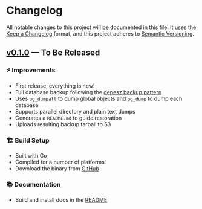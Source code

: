 # Changelog

All notable changes to this project will be documented in this file. It uses the
[Keep a Changelog] format, and this project adheres to [Semantic Versioning].

  [Keep a Changelog]: https://keepachangelog.com/en/1.1.0/
  [Semantic Versioning]: https://semver.org/spec/v2.0.0.html
    "Semantic Versioning 2.0.0"

## [v0.1.0] — To Be Released

### ⚡ Improvements

*   First release, everything is new!
*   Full database backup following the [depesz backup pattern]
*   Uses [`pg_dumpall`] to dump global objects and  [`pg_dump`] to dump each
    database
*   Supports parallel directory and plain text dumps
*   Generates a `README.md` to guide restoration
*   Uploads resulting backup tarball to S3

### 🏗️ Build Setup

*   Built with Go
*   Compiled for a number of platforms
*   Download the binary from [GitHub]

### 📚 Documentation

*   Build and install docs in the [README]

  [v0.1.0]: https://github.com/tembo-io/temback/compare/feec925...v0.1.0
  [depesz backup pattern]: https://www.depesz.com/2019/12/10/how-to-effectively-dump-postgresql-databases/
  [`pg_dump`]: https://www.postgresql.org/docs/current/app-pgdump.html
  [`pg_dumpall`]: https://www.postgresql.org/docs/current/app-pg-dumpall.html
  [GitHub]: https://github.com/tembo-io/temback/releases
  [README]: https://github.com/tembo-io/temback/blob/v0.1.0/README.md
